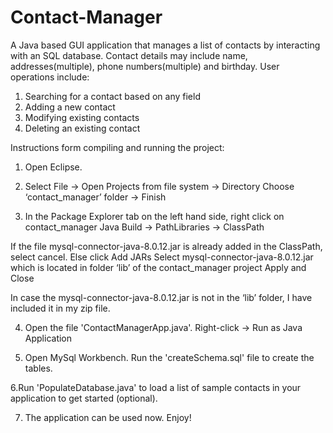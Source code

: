 # Contact-Manager
A Java based GUI application that manages a list of contacts by interacting with an SQL database. Contact details may include name, addresses(multiple), phone numbers(multiple) and birthday. User operations include:  

1. Searching for a contact based on any field  
2. Adding a new contact  
3. Modifying existing contacts  
4. Deleting an existing contact

Instructions form compiling and running the project:

1. Open Eclipse. 

2. Select File -> Open Projects from file system -> Directory  Choose ‘contact_manager’ folder -> Finish

3. In the Package Explorer tab on the left hand side, right click on contact_manager
Java Build -> PathLibraries -> ClassPath

If the file mysql-connector-java-8.0.12.jar is  already added in the ClassPath, select cancel. Else click Add JARs  Select mysql-connector-java-8.0.12.jar  which is located in folder ‘lib’ of the contact_manager project  Apply and Close

In case the mysql-connector-java-8.0.12.jar is not in the ‘lib’ folder, I have included it in my zip file.

4. Open the file 'ContactManagerApp.java'. Right-click -> Run as Java Application

5. Open MySql Workbench. Run the 'createSchema.sql' file to create the tables. 

6.Run 'PopulateDatabase.java' to load a list of sample contacts in your application to get started (optional).

7. The application can be used now. Enjoy!
